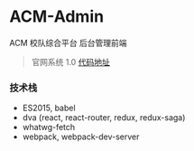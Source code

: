 # ACM-Admin

ACM 校队综合平台 后台管理前端

> 官网系统 1.0 [代码地址](https://github.com/Raynxxx/CUIT-ACM-Website)

### 技术栈
* ES2015, babel
* dva (react, react-router, redux, redux-saga)
* whatwg-fetch
* webpack, webpack-dev-server